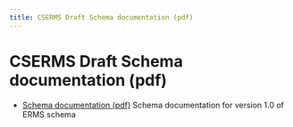 ```yaml
---
title: CSERMS Draft Schema documentation (pdf)
---
```

CSERMS Draft Schema documentation (pdf)
=======================

- [Schema documentation (pdf)](./ERMS.pdf)
  Schema documentation for version 1.0 of ERMS schema
